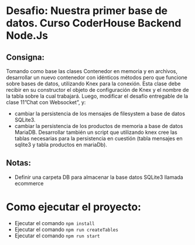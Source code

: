 ﻿# Desafio: Nuestra primer base de datos. Curso CoderHouse Backend Node.Js

## Consigna:

Tomando como base las clases Contenedor en memoria y en archivos, desarrollar un
nuevo contenedor con idénticos métodos pero que funcione sobre bases de datos, utilizando Knex para
la conexión. Esta clase debe recibir en su constructor el objeto de configuración de Knex y el nombre de
la tabla sobre la cual trabajará. Luego, modificar el desafío entregable de la clase 11”Chat con
Websocket”, y:

- cambiar la persistencia de los mensajes de filesystem a base de datos SQLite3.
- cambiar la persistencia de los productos de memoria a base de datos MariaDB.
  Desarrollar también un script que utilizando knex cree las tablas necesarias para la persistencia en
  cuestión (tabla mensajes en sqlite3 y tabla productos en mariaDb).

## Notas:

- Definir una carpeta DB para almacenar la base datos SQLite3 llamada ecommerce

# Como ejecutar el proyecto:

- Ejecutar el comando ``npm install``
- Ejecutar el comando ``npm run createTables``
- Ejecutar el comando ``npm run start``

```

```
